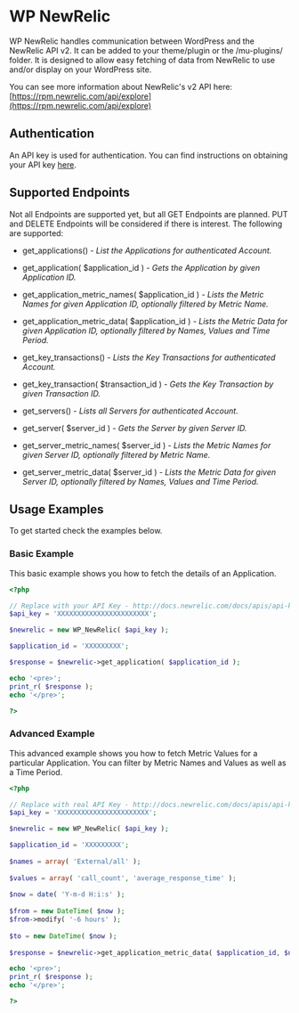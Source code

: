 # WP NewRelic

WP NewRelic handles communication between WordPress and the NewRelic API v2. It can be added to your theme/plugin or the /mu-plugins/ folder. It is designed to allow easy fetching of data from NewRelic to use and/or display on your WordPress site.

You can see more information about NewRelic's v2 API here: [https://rpm.newrelic.com/api/explore](https://rpm.newrelic.com/api/explore)

## Authentication

An API key is used for authentication. You can find instructions on obtaining your API key [here](https://docs.newrelic.com/docs/apis/api-key).

## Supported Endpoints

Not all Endpoints are supported yet, but all GET Endpoints are planned. PUT and DELETE Endpoints will be considered if there is interest. The following are supported:

* get_applications() - *List the Applications for authenticated Account.*

* get_application( $application_id ) - *Gets the Application by given Application ID.*

* get_application_metric_names( $application_id ) - *Lists the Metric Names for given Application ID, optionally filtered by Metric Name.*

* get_application_metric_data( $application_id ) - *Lists the Metric Data for given Application ID, optionally filtered by Names, Values and Time Period.*

* get_key_transactions() - *Lists the Key Transactions for authenticated Account.*

* get_key_transaction( $transaction_id ) - *Gets the Key Transaction by given Transaction ID.*

* get_servers() - *Lists all Servers for authenticated Account.*

* get_server( $server_id ) - *Gets the Server by given Server ID.*

* get_server_metric_names( $server_id ) - *Lists the Metric Names for given Server ID, optionally filtered by Metric Name.*

* get_server_metric_data( $server_id ) - *Lists the Metric Data for given Server ID, optionally filtered by Names, Values and Time Period.*

## Usage Examples

To get started check the examples below.

### Basic Example

This basic example shows you how to fetch the details of an Application.

```php
<?php

// Replace with your API Key - http://docs.newrelic.com/docs/apis/api-key
$api_key = 'XXXXXXXXXXXXXXXXXXXXXXX';

$newrelic = new WP_NewRelic( $api_key );

$application_id = 'XXXXXXXXX';

$response = $newrelic->get_application( $application_id );

echo '<pre>';
print_r( $response );
echo '</pre>';

?>
```

### Advanced Example

This advanced example shows you how to fetch Metric Values for a particular Application. You can filter by Metric Names and Values as well as a Time Period.

```php
<?php

// Replace with real API Key - http://docs.newrelic.com/docs/apis/api-key
$api_key = 'XXXXXXXXXXXXXXXXXXXXXXX';

$newrelic = new WP_NewRelic( $api_key );

$application_id = 'XXXXXXXXX';
        
$names = array( 'External/all' );
        
$values = array( 'call_count', 'average_response_time' );
        
$now = date( 'Y-m-d H:i:s' );
        
$from = new DateTime( $now );
$from->modify( '-6 hours' );
        
$to = new DateTime( $now );
        
$response = $newrelic->get_application_metric_data( $application_id, $names, $values, $from, $to, true );

echo '<pre>';
print_r( $response );
echo '</pre>';

?>
```
